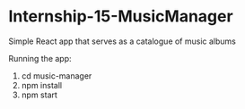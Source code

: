 # Internship-15-MusicManager
Simple React app that serves as a catalogue of music albums

Running the app:
  1. cd music-manager
  2. npm install
  3. npm start
